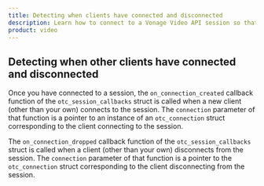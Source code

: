 ```yaml
--- 
title: Detecting when clients have connected and disconnected 
description: Learn how to connect to a Vonage Video API session so that participants can use audio, video, and messaging functionality in your Linux application.
product: video 
---
```


## Detecting when other clients have connected and disconnected

Once you have connected to a session, the `on_connection_created` callback function of the `otc_session_callbacks` struct is called when a new client (other than your own) connects to the session. The `connection` parameter of that function is a pointer to an instance of an `otc_connection` struct corresponding to the client connecting to the session.

The `on_connection_dropped` callback function of the `otc_session_callbacks` struct is called when a client (other than your own) disconnects from the session. The `connection` parameter of that function is a pointer to the `otc_connection` struct corresponding to the client disconnecting from the session.
